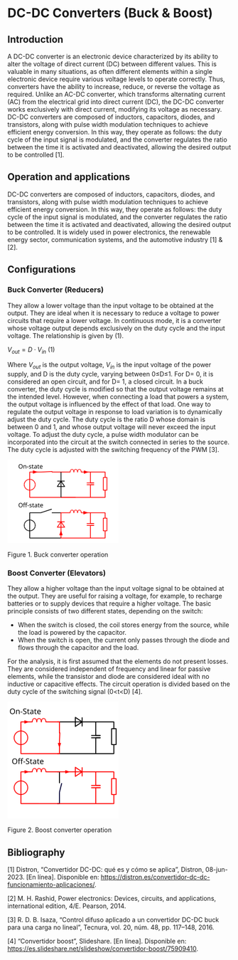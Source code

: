 # DC-DC Converters (Buck & Boost)
## Introduction
A DC-DC converter is an electronic device characterized by its ability to alter the voltage of direct current (DC) between different values. This is valuable in many situations, as often different elements within a single electronic device require various voltage levels to operate correctly. Thus, converters have the ability to increase, reduce, or reverse the voltage as required. Unlike an AC-DC converter, which transforms alternating current (AC) from the electrical grid into direct current (DC), the DC-DC converter works exclusively with direct current, modifying its voltage as necessary. DC-DC converters are composed of inductors, capacitors, diodes, and transistors, along with pulse width modulation techniques to achieve efficient energy conversion. In this way, they operate as follows: the duty cycle of the input signal is modulated, and the converter regulates the ratio between the time it is activated and deactivated, allowing the desired output to be controlled [1]. 

## Operation and applications
DC-DC converters are composed of inductors, capacitors, diodes, and transistors, along with pulse width modulation techniques to achieve efficient energy conversion. In this way, they operate as follows: the duty cycle of the input signal is modulated, and the converter regulates the ratio between the time it is activated and deactivated, allowing the desired output to be controlled. It is widely used in power electronics, the renewable energy sector, communication systems, and the automotive industry [1] & [2].


## Configurations

### Buck Converter (Reducers)

They allow a lower voltage than the input voltage to be obtained at the output. They are ideal when it is necessary to reduce a voltage to power circuits that require a lower voltage. In continuous mode, it is a converter whose voltage output depends exclusively on the duty cycle and the input voltage. The relationship is given by (1). 

$V_{out} = D \cdot V_{in}$ (1)

Where $V_{out}$ is the output voltage, $V_{in}$ is the input voltage of the power supply, and D is the duty cycle, varying between 0≤D≤1. For D= 0, it is considered an open circuit, and for D= 1, a closed circuit.
In a buck converter, the duty cycle is modified so that the output voltage remains at the intended level. However, when connecting a load that powers a system, the output voltage is influenced by the effect of that load. One way to regulate the output voltage in response to load variation is to dynamically adjust the duty cycle. The duty cycle is the ratio D whose domain is between 0 and 1, and whose output voltage will never exceed the input voltage. To adjust the duty cycle, a pulse width modulator can be incorporated into the circuit at the switch connected in series to the source. The duty cycle is adjusted with the switching frequency of the PWM [3].

![Buck Converter](https://github.com/Samuel-Gonzalez22/power_electronics-2025/blob/cd9f92f7bea412332b0a0a7750deeebb6759a890/Module%203%20-%20DC-DC%20Converters%20(Buck%20%26%20Boost)/Images-Simulations/Buck_operating.svg.png)

Figure 1. Buck converter operation

### Boost Converter (Elevators)

They allow a higher voltage than the input voltage signal to be obtained at the output. They are useful for raising a voltage, for example, to recharge batteries or to supply devices that require a higher voltage. The basic principle consists of two different states, depending on the switch:
* When the switch is closed, the coil stores energy from the source, while the load is powered by the capacitor.
* When the switch is open, the current only passes through the diode and flows through the capacitor and the load.

For the analysis, it is first assumed that the elements do not present losses. They are considered independent of frequency and linear for passive elements, while the transistor and diode are considered ideal with no inductive or capacitive effects. The circuit operation is divided based on the duty cycle of the switching signal (0<t<D) [4].

![Boost Converter](https://github.com/Samuel-Gonzalez22/power_electronics-2025/blob/cd9f92f7bea412332b0a0a7750deeebb6759a890/Module%203%20-%20DC-DC%20Converters%20(Buck%20%26%20Boost)/Images-Simulations/Boost_operating.svg.png)

Figure 2. Boost converter operation


## Bibliography
[1] Distron, “Convertidor DC-DC: qué es y cómo se aplica”, Distron, 08-jun-2023. [En línea]. Disponible en: https://distron.es/convertidor-dc-dc-funcionamiento-aplicaciones/.

[2] M. H. Rashid, Power electronics: Devices, circuits, and applications, international edition, 4/E. Pearson, 2014.

[3] R. D. B. Isaza, “Control difuso aplicado a un convertidor DC-DC buck para una carga no lineal”, Tecnura, vol. 20, núm. 48, pp. 117–148, 2016.

[4] “Convertidor boost”, Slideshare. [En línea]. Disponible en: https://es.slideshare.net/slideshow/convertidor-boost/75909410.
